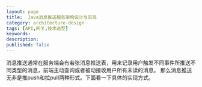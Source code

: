 ```yaml
---
layout: page
title:  Java消息推送服务架构设计与实现
category: architecture-design
tags: [API,网关,技术选型]
keywords:
description:
published: false
---
```


消息推送通常在服务端会有若张消息推送表，用来记录用户触发不同事件所推送不同类型的消息，前端主动查询或者被动接收用户所有未读的消息。
那么消息推送无非是推push和拉pull两种形式。下面看一下具体的实现方式。






